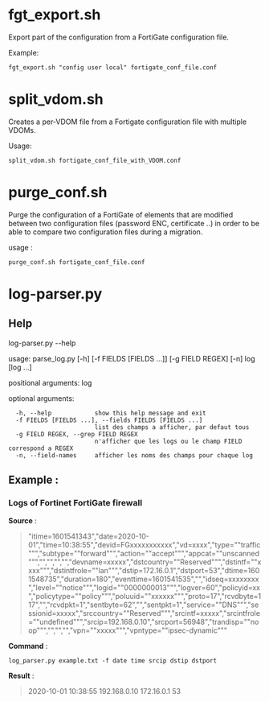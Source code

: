 # fgt_export.sh

Export part of the configuration from a FortiGate configuration file.

Example:

```
fgt_export.sh "config user local" fortigate_conf_file.conf
```

# split_vdom.sh

Creates a per-VDOM file from a Fortigate configuration file with multiple VDOMs.

Usage:
```
split_vdom.sh fortigate_conf_file_with_VDOM.conf
```

# purge_conf.sh

Purge the configuration of a FortiGate of elements that are modified between two configuration files (password ENC, certificate ..) in order to be able to compare two configuration files during a migration.

usage :
```
purge_conf.sh fortigate_conf_file.conf
```

# log-parser.py

## Help

log-parser.py --help

usage: parse_log.py [-h] [-f FIELDS [FIELDS ...]] [-g FIELD REGEX] [-n] log [log ...]

positional arguments:
  log

optional arguments:
```
  -h, --help            show this help message and exit
  -f FIELDS [FIELDS ...], --fields FIELDS [FIELDS ...]
                        list des champs a afficher, par defaut tous
  -g FIELD REGEX, --grep FIELD REGEX
                        n'afficher que les logs ou le champ FIELD correspond a REGEX
  -n, --field-names     afficher les noms des champs pour chaque log
```

## Example :

### Logs of Fortinet FortiGate firewall

**Source** :

> "itime=1601541343","date=2020-10-01","time=10:38:55","devid=FGxxxxxxxxxxx","vd=xxxx","type=""traffic""","subtype=""forward""","action=""accept""","appcat=""unscanned""","","","","","devname=xxxxx","dstcountry=""Reserved""","dstintf=""xxxx""","dstintfrole=""lan""","dstip=172.16.0.1","dstport=53","dtime=1601548735","duration=180","eventtime=1601541535","","idseq=xxxxxxxx","level=""notice""","logid=""0000000013""","logver=60","policyid=xx","policytype=""policy""","poluuid=""xxxxxx""","proto=17","rcvdbyte=117","","rcvdpkt=1","sentbyte=62","","sentpkt=1","service=""DNS""","sessionid=xxxxx","srccountry=""Reserved""","srcintf=xxxxx","srcintfrole=""undefined""","srcip=192.168.0.10","srcport=56948","trandisp=""noop""","","","","vpn=""xxxxx""","vpntype=""ipsec-dynamic"""

**Command** :

```
log_parser.py example.txt -f date time srcip dstip dstport
```

**Result** :

> 2020-10-01 10:38:55 192.168.0.10 172.16.0.1 53
